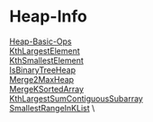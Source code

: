 # Heap-Info 
[Heap-Basic-Ops](https://github.com/mkeshav218/DSA/blob/master/src/heap/HeapBasic.java) \
[KthLargestElement](https://github.com/mkeshav218/DSA/blob/master/src/heap/KthLargestElement.java) \
[KthSmallestElement](https://github.com/mkeshav218/DSA/blob/master/src/heap/KthSmallestElement.java) \
[IsBinaryTreeHeap](https://github.com/mkeshav218/DSA/blob/master/src/heap/IsBinaryTreeHeap.java) \
[Merge2MaxHeap](https://github.com/mkeshav218/DSA/blob/master/src/heap/Merge2MaxHeap.java) \
[MergeKSortedArray](https://github.com/mkeshav218/DSA/blob/master/src/heap/MergeKSortedArray.java) \
[KthLargestSumContiguousSubarray](https://github.com/mkeshav218/DSA/blob/master/src/heap/KthLargestSumContiguousSubarray.java) \
[SmallestRangeInKList](https://github.com/mkeshav218/DSA/blob/master/src/heap/SmallestRangeInKList.java) \
